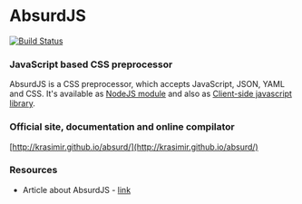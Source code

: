 # AbsurdJS

[![Build Status](https://travis-ci.org/krasimir/absurd.png?branch=master)](https://travis-ci.org/krasimir/absurd)

### JavaScript based CSS preprocessor

AbsurdJS is a CSS preprocessor, which accepts JavaScript, JSON, YAML and CSS. It's available as [NodeJS module](http://krasimir.github.io/absurd/#server-side-usage) and also as [Client-side javascript library](http://krasimir.github.io/absurd/#client-side-usage).

### Official site, documentation and online compilator

[http://krasimir.github.io/absurd/](http://krasimir.github.io/absurd/)

### Resources

  - Article about AbsurdJS - [link](http://davidwalsh.name/write-css-javascript)
